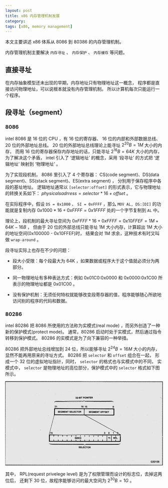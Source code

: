 ```yaml
---
layout: post
title: x86 内存管理机制发展
category: 
tags: [x86, memory management]
---
```


本文主要讲述 x86 体系从 8086 到 80386 的内存管理机制。

内存管理机制主要解决 `内存寻址` 、 `内存保护` 、 `内存缓存` 等问题。

## 直接寻址

在内存抽象模型还未出现的早期，内存地址只有物理地址这一概念，
程序都是直接访问物理地址，可以说根本就没有内存管理机制。
所以计算机每次只能运行一个程序。

## 段寻址（segment）

### 8086

intel 8086 是 16 位的 CPU ，有 16 位的寄存器、 16 位的内部和外部数据总线、 20 位的外部地址总线。
20 位的外部地址总线理论上能寻址 $2^{20} B = 1 M$ 大小的内存，
而用 16 位的寄存器保存内存地址的话，只能寻址 $2^{16} B = 64 K$ 大小的内存，
为了解决这个矛盾， intel 引入了 ‘逻辑地址’ 的概念，采用 ‘段寻址’ 的方式把
‘逻辑地址’ 映射到 ‘物理地址’ 。

为了实现段机制， 8086 里引入了 4 个寄存器：
CS(code segment)、DS(data segment)、SS(stack segment)、ES(extra segment) ，
分别用于保存程序中各段的基址地址。
逻辑地址通常以 `[selector:offset]` 的形式表示，它与物理地址的转换关系如下：
$physicalsadrress = selector * 16 + offset$ 。

在实际程序中，假设 `DS = 0x1000` 、 `SI = 0xFFFF` ，那么 `MOV AL, DS:[DI]`
的功能就是复制内存 $0x1000 * 16 + 0xFFFF = 0x1FFFF$ 处的一个字节复制到 `AL` 中。

理论上，段机制的最大寻址空间为 $0xFFFF * 16 + 0xFFFF = 0x10FFEF = 1M + 64K - 16B$ ，
但由于 20 位的外部总线只能寻址 1M 大小内存，计算超出 1M 大小的地址空间(0x100000 - 0x10FFEF)时，
结果会对 1M 求余，这种技术有时又叫做 `wrap-around` 。

段寻址实际上也存在不少的问题： 

+ 段大小受限：每个段最大为 64K ，如果数据或程序大于这个值就必须分为两部分。 

+ 同一物理地址有多种表达方式：例如 0x01C0:0x0000 和 0x0000:0x1C00 所表示的物理地址都是 0x01C00 。 

+ 没有保护机制：无须任何特权就能够改变段寄存器的值，程序能够随心所欲地访问别的程序的代码和数据。 

### 80286

intel 80286 把 8086 所使用的方法称为实模式(real mode) ，而另外创造了一种新的保护模式(protect mode)。
通常，80286 启动时处于实模式，然后通过指令转移到保护模式。 80286 的实模式是为了向下兼容的一种举措。

80286 把外部地址总线增加到 24 位，所以能够寻址 $2^{24}B = 16M$ 大小的内存，
显然不能再用原来的寻址方式。 80286 把 `selector` 和 `offset` 组合在一起，
形成一个 32 位的虚拟地址指针，同时， `selector` 的格式也与实模式中的不同，
实模式中， `selector` 是物理地址的高位部分，保护模式中的 `selector` 格式如下图所示。

![段选择器格式](/img/format_of_the_segment_selector_component.png)

其中， RPL(request privelege level) 是为了权限管理而设计的标志位，去掉这两位后，
还剩下 30 位，故程序能够访问的最大空间为 $2^{30}B = 1G$ 。


